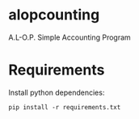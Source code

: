 # alopcounting
A.L-O.P. Simple Accounting Program

# Requirements
Install python dependencies:

```
pip install -r requirements.txt
```
